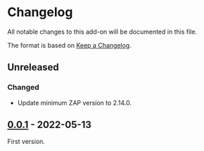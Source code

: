 # Changelog
All notable changes to this add-on will be documented in this file.

The format is based on [Keep a Changelog](https://keepachangelog.com/en/1.0.0/).

## Unreleased
### Changed
- Update minimum ZAP version to 2.14.0.

## [0.0.1] - 2022-05-13

First version.

[0.0.1]: https://github.com/zaproxy/zap-extensions/releases/packscanrules-v0.0.1
